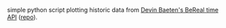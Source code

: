 simple python script plotting historic data from [Devin Baeten's BeReal time API](https://bereal.devin.fun/)
([repo](https://github.com/devinbaeten/bereal-time-history)).
